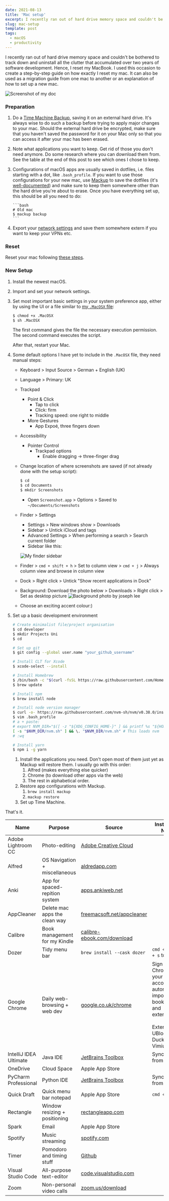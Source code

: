 ```yaml
---
date: 2021-08-13
title: 'Mac setup'
excerpt: I recently ran out of hard drive memory space and couldn't be bothered to track down and uninstall all the clutter that accumulated over two years of software development. Hence, I reset my MacBook. I used this occasion to create a step-by-step guide on how exactly I reset my mac. It can also be used as a migration guide from one mac to another or an explanation of how to set up a new mac.
slug: mac-setup
template: post
tags:
  - macOS
  - productivity
---
```


I recently ran out of hard drive memory space and couldn't be bothered to track down and uninstall all the clutter that accumulated over two years of software development. Hence, I reset my MacBook. I used this occasion to create a step-by-step guide on how exactly I reset my mac. It can also be used as a migration guide from one mac to another or an explanation of how to set up a new mac.

![Screenshot of my doc](../../images/mac-setup-2021-08-13.png)

### Preparation

1.  Do a [Time Machine Backup](https://support.apple.com/en-gb/HT201250), saving it on an external hard drive. It's always wise to do such a backup before trying to apply major changes to your mac.
    Should the external hard drive be encrypted, make sure that you haven't saved the password for it on your Mac only so that you can access it after your mac has been erased.
2.  Note what applications you want to keep. Get rid of those you don't need anymore. Do some research where you can download them from. See the table at the end of this post to see which ones I chose to keep.
3.  Configurations of macOS apps are usually saved in dotfiles, i.e. files starting with a dot, like `.bash_profile`. If you want to use those configurations for your new mac, use [Mackup](https://github.com/lra/mackup#supported-applications) to save the dotfiles (it's [well-documented](https://github.com/lra/mackup/tree/master/doc)) and make sure to keep them somewhere other than the hard drive you're about to erase.
    Once you have everything set up, this should be all you need to do:

        ```bash
        # Old mac
        $ mackup backup
        ```

4.  Export your [network settings](https://support.apple.com/en-gb/guide/mac-help/mchlp2521/mac) and save them somewhere extern if you want to keep your VPNs etc.

### Reset

Reset your mac following [these steps](https://support.apple.com/en-gb/HT201065).

### New Setup

1. Install the newest macOS.
2. Import and set your network settings.
3. Set most important basic settings in your system preference app, either by using the UI or a file similar to [my `.MacOSX` file](https://github.com/ericjanto/dotfiles/blob/master/Mackup/.MacOSX):

   ```bash
   $ chmod +x .MacOSX
   $ sh .MacOSX
   ```

   The first command gives the file the necessary execution permission. The second command executes the script.

   After that, restart your Mac.

4. Some default options I have yet to include in the `.MacOSX` file, they need manual steps:

   - Keyboard > Input Source > German + English (UK)
   - Language > Primary: UK
   - Trackpad
     - Point & Click
       - Tap to click
       - Click: firm
       - Tracking speed: one right to middle
     - More Gestures
       - App Expoé, three fingers down
   - Accessibility
     - Pointer Control
       - Trackpad options
         - Enable dragging → three-finger drag
   - Change location of where screenshots are saved (if not already done with the setup script):

     ```bash
     $ cd
     $ cd Documents
     $ mkdir Screenshots
     ```

     - Open `Screenshot.app` > Options > Saved to `~/Documents/Screenshots`

   - Finder > Settings

     - Settings > New windows show > Downloads
     - Sidebar > Untick iCloud and tags
     - Advanced Settings > When performing a search > Search current folder
     - Sidebar like this:

     ![My finder sidebar](../../images/finder-2021-08-13.png)

   - Finder > `cmd + shift + h` > Set to column view > `cmd + j` > Always column view and browse in column view
   - Dock > Right click > Untick "Show recent applications in Dock"
   - Background: Download the photo below > Downloads > Right click > Set as desktop picture
     ![Background photo by joseph lee](../../images/joseph-lee.jpg)
   - Choose an exciting accent colour:)

5. Set up a basic development environment

   ```bash
   # Create minimalist file/project organisation
   $ cd developer
   $ mkdir Projects Uni
   $ cd

   # Set up git
   $ git config --global user.name "your_github_username"

   # Install CLT for Xcode
   $ xcode-select --install

   # Install Homebrew
   $ /bin/bash -c "$(curl -fsSL https://raw.githubusercontent.com/Homebrew/install/master/install.sh)"
   $ brew update

   # Install npm
   $ brew install node

   # Install node version manager
   $ curl -o- https://raw.githubusercontent.com/nvm-sh/nvm/v0.38.0/install.sh | bash
   $ vim .bash_profile
   # a + paste:
   # export NVM_DIR="$([ -z "${XDG_CONFIG_HOME-}" ] && printf %s "${HOME}/.nvm" || printf %s "${XDG_CONFIG_HOME}/nvm")"
   [ -s "$NVM_DIR/nvm.sh" ] && \. "$NVM_DIR/nvm.sh" # This loads nvm
   # :wq

   # Install yarn
   $ npm i -g yarn
   ```

   1. Install the applications you need. Don't open most of them just yet as Mackup will restore them. I usually go with this order:
      1. Alfred (makes everything else quicker)
      2. Chrome (to download other apps via the web)
      3. The rest in alphabetical order.
   2. Restore app configurations with Mackup.
      1. `brew install mackup`
      2. `mackup restore`
   3. Set up Time Machine.

That's it.

| Name                   | Purpose                        | Source                                                                          | Installation Notes                                                                                                                                       |
| ---------------------- | ------------------------------ | ------------------------------------------------------------------------------- | -------------------------------------------------------------------------------------------------------------------------------------------------------- |
| Adobe Lightroom CC     | Photo-editing                  | [Adobe Creative Cloud](https://www.adobe.com/uk/creativecloud/desktop-app.html) |                                                                                                                                                          |
| Alfred                 | OS Navigation + miscellaneous  | [aldredapp.com](https://www.alfredapp.com/)                                     |                                                                                                                                                          |
| Anki                   | App for spaced-repition system | [apps.ankiweb.net](https://apps.ankiweb.net/)                                   |                                                                                                                                                          |
| AppCleaner             | Delete mac apps the clean way  | [freemacsoft.net/appcleaner](https://freemacsoft.net/appcleaner/)               |                                                                                                                                                          |
| Calibre                | Book management for my Kindle  | [calibre-ebook.com/download](https://calibre-ebook.com/download)                |                                                                                                                                                          |
| Dozer                  | Tidy menu bar                  | `brew install --cask dozer`                                                     | `cmd + shift + s` to toggle                                                                                                                              |
| Google Chrome          | Daily web-browsing + web dev   | [google.co.uk/chrome](https://www.google.co.uk/chrome/)                         | Sign into Chrome with your google account to automatically import your bookmarks and extensions </br> </br> Extensions: UBlockOrigin, DuckDuckGo, Vimium |
| IntelliJ IDEA Ultimate | Java IDE                       | [JetBrains Toolbox](https://www.jetbrains.com/toolbox-app/)                     | Sync options from account                                                                                                                                |
| OneDrive               | Cloud Space                    | Apple App Store                                                                 |                                                                                                                                                          |
| PyCharm Professional   | Python IDE                     | [JetBrains Toolbox](https://www.jetbrains.com/toolbox-app/)                     | Sync options from account                                                                                                                                |
| Quick Draft            | Quick menu bar notepad         | Apple App Store                                                                 | `cmd + d`                                                                                                                                                |
| Rectangle              | Window resizing + positioning  | [rectangleapp.com](https://rectangleapp.com/)                                   |                                                                                                                                                          |
| Spark                  | Email                          | Apple App Store                                                                 |                                                                                                                                                          |
| Spotify                | Music streaming                | [spotify.com](https://www.spotify.com/us/download/mac/)                         |                                                                                                                                                          |
| Timer                  | Pomodoro and timing stuff      | [Github](https://github.com/michaelvillar/timer-app/releases)                   |                                                                                                                                                          |
| Visual Studio Code     | All-purpose text-editor        | [code.visualstudio.com](https://code.visualstudio.com/Download)                 |                                                                                                                                                          |
| Zoom                   | Non-personal video calls       | [zoom.us/download](https://zoom.us/download)                                    |                                                                                                                                                          |
